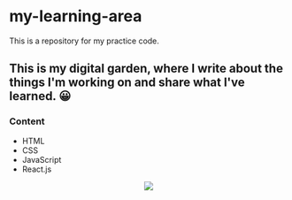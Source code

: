 # my-learning-area
This is a repository for my practice code.

## This is my digital garden, where I write about the things I'm working on and share what I've learned. 😀


### Content

- HTML
- CSS
- JavaScript
- React.js


<p align="center"> <img src= "https://user-images.githubusercontent.com/89199369/164584013-93e43cd2-8103-4920-9cc9-dfebf2bb26ff.png" /> </p>
